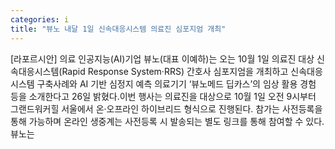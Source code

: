 ```yaml
---
categories: i
title: "뷰노 내달 1일 신속대응시스템 의료진 심포지엄 개최"
---
```

[라포르시안] 의료 인공지능(AI)기업 뷰노(대표 이예하)는 오는 10월 1일 의료진 대상 신속대응시스템(Rapid Response System·RRS) 간호사 심포지엄을 개최하고 신속대응시스템 구축사례와 AI 기반 심정지 예측 의료기기 ‘뷰노메드 딥카스’의 임상 활용 경험 등을 소개한다고 26일 밝혔다.이번 행사는 의료진을 대상으로 10월 1일 오전 9시부터 그랜드워커힐 서울에서 온·오프라인 하이브리드 형식으로 진행된다. 참가는 사전등록을 통해 가능하며 온라인 생중계는 사전등록 시 발송되는 별도 링크를 통해 참여할 수 있다.뷰노는